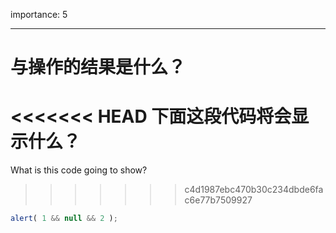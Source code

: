 importance: 5

---

# 与操作的结果是什么？

<<<<<<< HEAD
下面这段代码将会显示什么？
=======
What is this code going to show?
>>>>>>> c4d1987ebc470b30c234dbde6fac6e77b7509927

```js
alert( 1 && null && 2 );
```

